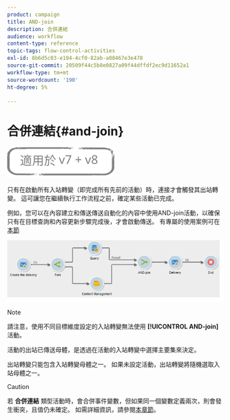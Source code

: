```yaml
---
product: campaign
title: AND-join
description: 合併連結
audience: workflow
content-type: reference
topic-tags: flow-control-activities
exl-id: 8b6d5c03-e104-4cf0-82ab-a08467e3e478
source-git-commit: 20509f44c5b8e0827a09f44dffdf2ec9d11652a1
workflow-type: tm+mt
source-wordcount: '190'
ht-degree: 5%

---
```


# 合併連結{#and-join}

![](../../assets/common.svg)

只有在啟動所有入站轉變（即完成所有先前的活動）時，連接才會觸發其出站轉變。 這可讓您在繼續執行工作流程之前，確定某些活動已完成。

例如，您可以在內容建立和傳送傳送自動化的內容中使用AND-join活動，以確保只有在目標查詢和內容更新步驟完成後，才會啟動傳送。 有專屬的使用案例可在 [本節](../../delivery/using/automating-via-workflows.md#creating-the-delivery-and-its-content)

![](assets/and-join-usage.png)

>[!NOTE]
>
>請注意，使用不同目標維度設定的入站轉變無法使用 **[!UICONTROL AND-join]** 活動。

活動的出站已傳送母體，是透過在活動的入站轉變中選擇主要集來決定。

出站轉變只能包含入站轉變母體之一。 如果未設定活動，出站轉變將隨機選取入站母體之一。

>[!CAUTION]
>
>若 **合併連結** 類型活動時，會合併事件變數，但如果同一個變數定義兩次，則會發生衝突，且值仍未確定。 如需詳細資訊，請參閱[本章節](javascript-scripts-and-templates.md#event-variables)。
